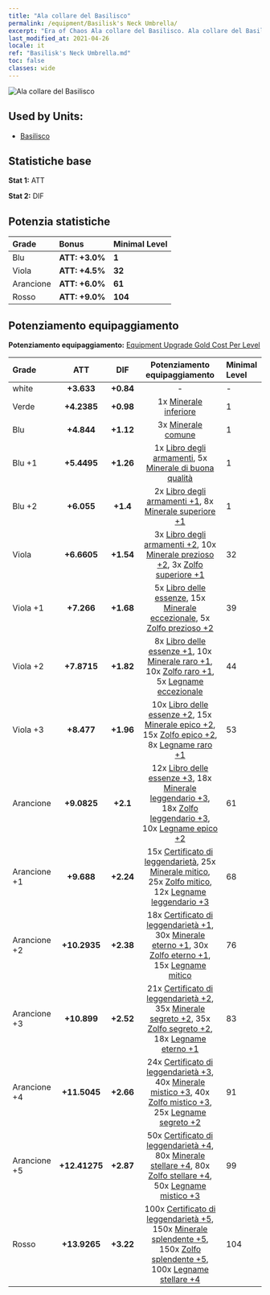 ```yaml
---
title: "Ala collare del Basilisco"
permalink: /equipment/Basilisk's Neck Umbrella/
excerpt: "Era of Chaos Ala collare del Basilisco. Ala collare del Basilisco"
last_modified_at: 2021-04-26
locale: it
ref: "Basilisk's Neck Umbrella.md"
toc: false
classes: wide
---
```


  ![Ala collare del Basilisco](/images/e/e_8041.png)

## Used by Units:

* [Basilisco](/it/units/Basilisk/) 


## Statistiche base
 **Stat 1:** ATT

 **Stat 2:** DIF

## Potenzia statistiche

  |     Grade    |   Bonus | Minimal Level | 
  |:-------------|:--------|:--------------| 
  | Blu | **ATT: +3.0%** | **1** | 
  | Viola | **ATT: +4.5%** | **32** | 
  | Arancione | **ATT: +6.0%** | **61** | 
  | Rosso | **ATT: +9.0%** | **104** | 


## Potenziamento equipaggiamento
 **Potenziamento equipaggiamento:** [Equipment Upgrade Gold Cost Per Level](/equipment/EquipmentUpgradeCostPerLevel/) 

  |          Grade      | ATT | DIF | Potenziamento equipaggiamento | Minimal Level |
  |:--------------------|:---------:|:---------:|:----------------:|:--------------|
  | white | **+3.633** | **+0.84** | - | - |
  | Verde | **+4.2385** | **+0.98** | 1x [Minerale inferiore](/ItemsIT/mat_1/) | 1 |
  | Blu | **+4.844** | **+1.12** | 3x [Minerale comune](/ItemsIT/mat_6/) | 1 |
  | Blu +1 | **+5.4495** | **+1.26** | 1x [Libro degli armamenti](/ItemsIT/mat_18/), 5x [Minerale di buona qualità](/ItemsIT/mat_12/) | 1 |
  | Blu +2 | **+6.055** | **+1.4** | 2x [Libro degli armamenti +1](/ItemsIT/mat_25/), 8x [Minerale superiore +1](/ItemsIT/mat_19/) | 1 |
  | Viola | **+6.6605** | **+1.54** | 3x [Libro degli armamenti +2](/ItemsIT/mat_32/), 10x [Minerale prezioso +2](/ItemsIT/mat_26/), 3x [Zolfo superiore +1](/ItemsIT/mat_22/) | 32 |
  | Viola +1 | **+7.266** | **+1.68** | 5x [Libro delle essenze](/ItemsIT/mat_39/), 15x [Minerale eccezionale](/ItemsIT/mat_33/), 5x [Zolfo prezioso +2](/ItemsIT/mat_29/) | 39 |
  | Viola +2 | **+7.8715** | **+1.82** | 8x [Libro delle essenze +1](/ItemsIT/mat_46/), 10x [Minerale raro +1](/ItemsIT/mat_40/), 10x [Zolfo raro +1](/ItemsIT/mat_43/), 5x [Legname eccezionale](/ItemsIT/mat_34/) | 44 |
  | Viola +3 | **+8.477** | **+1.96** | 10x [Libro delle essenze +2](/ItemsIT/mat_53/), 15x [Minerale epico +2](/ItemsIT/mat_47/), 15x [Zolfo epico +2](/ItemsIT/mat_50/), 8x [Legname raro +1](/ItemsIT/mat_41/) | 53 |
  | Arancione | **+9.0825** | **+2.1** | 12x [Libro delle essenze +3](/ItemsIT/mat_60/), 18x [Minerale leggendario +3](/ItemsIT/mat_54/), 18x [Zolfo leggendario +3](/ItemsIT/mat_57/), 10x [Legname epico +2](/ItemsIT/mat_48/) | 61 |
  | Arancione +1 | **+9.688** | **+2.24** | 15x [Certificato di leggendarietà](/ItemsIT/mat_67/), 25x [Minerale mitico](/ItemsIT/mat_61/), 25x [Zolfo mitico](/ItemsIT/mat_64/), 12x [Legname leggendario +3](/ItemsIT/mat_55/) | 68 |
  | Arancione +2 | **+10.2935** | **+2.38** | 18x [Certificato di leggendarietà +1](/ItemsIT/mat_74/), 30x [Minerale eterno +1](/ItemsIT/mat_68/), 30x [Zolfo eterno +1](/ItemsIT/mat_71/), 15x [Legname mitico](/ItemsIT/mat_62/) | 76 |
  | Arancione +3 | **+10.899** | **+2.52** | 21x [Certificato di leggendarietà +2](/ItemsIT/mat_81/), 35x [Minerale segreto +2](/ItemsIT/mat_75/), 35x [Zolfo segreto +2](/ItemsIT/mat_78/), 18x [Legname eterno +1](/ItemsIT/mat_69/) | 83 |
  | Arancione +4 | **+11.5045** | **+2.66** | 24x [Certificato di leggendarietà +3](/ItemsIT/mat_88/), 40x [Minerale mistico +3](/ItemsIT/mat_82/), 40x [Zolfo mistico +3](/ItemsIT/mat_85/), 25x [Legname segreto +2](/ItemsIT/mat_76/) | 91 |
  | Arancione +5 | **+12.41275** | **+2.87** | 50x [Certificato di leggendarietà +4](/ItemsIT/mat_95/), 80x [Minerale stellare +4](/ItemsIT/mat_89/), 80x [Zolfo stellare +4](/ItemsIT/mat_92/), 50x [Legname mistico +3](/ItemsIT/mat_83/) | 99 |
  | Rosso | **+13.9265** | **+3.22** | 100x [Certificato di leggendarietà +5](/ItemsIT/mat_102/), 150x [Minerale splendente +5](/ItemsIT/mat_96/), 150x [Zolfo splendente +5](/ItemsIT/mat_99/), 100x [Legname stellare +4](/ItemsIT/mat_90/) | 104 |

